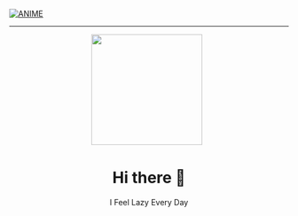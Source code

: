 [![ANIME](image_b.png)](https://github.com/Tanaka9531)

___
<p align='center'><img height="200" src="https://media1.tenor.com/images/89fe272fcd427816312f4cbcc2d22d90/tenor.gif?itemid=5588596"></a>&nbsp;&nbsp;</p>

<h1  align='center'> Hi there 👋 </h1>

<p align='center'>I Feel Lazy Every Day</p>
